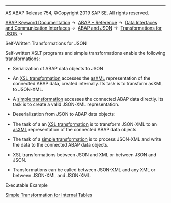   

* * *

AS ABAP Release 754, ©Copyright 2019 SAP SE. All rights reserved.

[ABAP Keyword Documentation](https://help.sap.com/doc/abapdocu_754_index_htm/7.54/en-US/abenabap.htm) →  [ABAP − Reference](https://help.sap.com/doc/abapdocu_754_index_htm/7.54/en-US/abenabap_reference.htm) →  [Data Interfaces and Communication Interfaces](https://help.sap.com/doc/abapdocu_754_index_htm/7.54/en-US/abenabap_data_communication.htm) →  [ABAP and JSON](https://help.sap.com/doc/abapdocu_754_index_htm/7.54/en-US/abenabap_json.htm) →  [Transformations for JSON](https://help.sap.com/doc/abapdocu_754_index_htm/7.54/en-US/abenabap_json_trafos.htm) → 

Self-Written Transformations for JSON

Self-written XSLT programs and simple transformations enable the following transformations:

-   Serialization of ABAP data objects to JSON

-   An [XSL transformation](https://help.sap.com/doc/abapdocu_754_index_htm/7.54/en-US/abenabap_xslt.htm) accesses the [asXML](https://help.sap.com/doc/abapdocu_754_index_htm/7.54/en-US/abenasxml_glosry.htm "Glossary Entry") representation of the connected ABAP data, created internally. Its task is to transform asXML to JSON-XML.

-   A [simple transformation](https://help.sap.com/doc/abapdocu_754_index_htm/7.54/en-US/abenabap_st.htm) accesses the connected ABAP data directly. Its task is to create a valid JSON-XML representation.

-   Deserialization from JSON to ABAP data objects:

-   The task of a an [XSL transformation](https://help.sap.com/doc/abapdocu_754_index_htm/7.54/en-US/abenabap_xslt.htm) is to transform JSON-XML to an [asXML](https://help.sap.com/doc/abapdocu_754_index_htm/7.54/en-US/abenasxml_glosry.htm "Glossary Entry") representation of the connected ABAP data objects.

-   The task of a [simple transformation](https://help.sap.com/doc/abapdocu_754_index_htm/7.54/en-US/abenabap_st.htm) is to process JSON-XML and write the data to the connected ABAP data objects.

-   XSL transformations between JSON and XML or between JSON and JSON.

-   Transformations can be called between JSON-XML and any XML or between JSON-XML and JSON-XML.

Executable Example

[Simple Transformation for Internal Tables](https://help.sap.com/doc/abapdocu_754_index_htm/7.54/en-US/abenabap_st_json_table_abexa.htm)